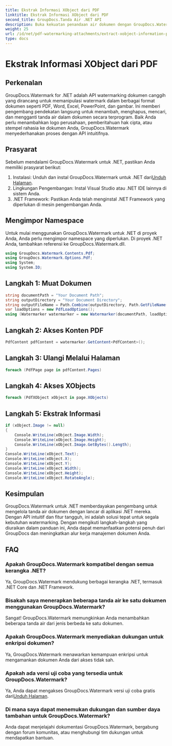 ```yaml
---
title: Ekstrak Informasi XObject dari PDF
linktitle: Ekstrak Informasi XObject dari PDF
second_title: GroupDocs.Tanda Air .NET API
description: Buka kekuatan penandaan air dokumen dengan GroupDocs.Watermark untuk .NET. Kelola tanda air di PDF, dokumen Word, dan gambar dengan lancar.
weight: 25
url: /id/net/pdf-watermarking-attachments/extract-xobject-information-pdf/
type: docs
---
```

# Ekstrak Informasi XObject dari PDF

## Perkenalan
GroupDocs.Watermark for .NET adalah API watermarking dokumen canggih yang dirancang untuk memanipulasi watermark dalam berbagai format dokumen seperti PDF, Word, Excel, PowerPoint, dan gambar. Ini memberi pengembang pendekatan langsung untuk menambah, menghapus, mencari, dan mengganti tanda air dalam dokumen secara terprogram. Baik Anda perlu menambahkan logo perusahaan, pemberitahuan hak cipta, atau stempel rahasia ke dokumen Anda, GroupDocs.Watermark menyederhanakan proses dengan API intuitifnya.
## Prasyarat
Sebelum mendalami GroupDocs.Watermark untuk .NET, pastikan Anda memiliki prasyarat berikut:
1. Instalasi: Unduh dan instal GroupDocs.Watermark untuk .NET dari[Unduh Halaman](https://releases.groupdocs.com/Watermark/net/).
2. Lingkungan Pengembangan: Instal Visual Studio atau .NET IDE lainnya di sistem Anda.
3. .NET Framework: Pastikan Anda telah menginstal .NET Framework yang diperlukan di mesin pengembangan Anda.

## Mengimpor Namespace
Untuk mulai menggunakan GroupDocs.Watermark untuk .NET di proyek Anda, Anda perlu mengimpor namespace yang diperlukan.
Di proyek .NET Anda, tambahkan referensi ke GroupDocs.Watermark.dll.
```csharp
using GroupDocs.Watermark.Contents.Pdf;
using GroupDocs.Watermark.Options.Pdf;
using System;
using System.IO;
```
## Langkah 1: Muat Dokumen
```csharp
string documentPath = "Your Document Path";
string outputDirectory = "Your Document Directory";
string outputFileName = Path.Combine(outputDirectory, Path.GetFileName(documentPath));
var loadOptions = new PdfLoadOptions();
using (Watermarker watermarker = new Watermarker(documentPath, loadOptions))
```
## Langkah 2: Akses Konten PDF
```csharp
PdfContent pdfContent = watermarker.GetContent<PdfContent>();
```
## Langkah 3: Ulangi Melalui Halaman
```csharp
foreach (PdfPage page in pdfContent.Pages)
```
## Langkah 4: Akses XObjects
```csharp
foreach (PdfXObject xObject in page.XObjects)
```
## Langkah 5: Ekstrak Informasi
```csharp
if (xObject.Image != null)
{
    Console.WriteLine(xObject.Image.Width);
    Console.WriteLine(xObject.Image.Height);
    Console.WriteLine(xObject.Image.GetBytes().Length);
}
Console.WriteLine(xObject.Text);
Console.WriteLine(xObject.X);
Console.WriteLine(xObject.Y);
Console.WriteLine(xObject.Width);
Console.WriteLine(xObject.Height);
Console.WriteLine(xObject.RotateAngle);
```

## Kesimpulan
GroupDocs.Watermark untuk .NET memberdayakan pengembang untuk mengelola tanda air dokumen dengan lancar di aplikasi .NET mereka. Dengan API intuitif dan fitur tangguh, ini adalah solusi tepat untuk segala kebutuhan watermarking. Dengan mengikuti langkah-langkah yang diuraikan dalam panduan ini, Anda dapat memanfaatkan potensi penuh dari GroupDocs dan meningkatkan alur kerja manajemen dokumen Anda.
## FAQ
### Apakah GroupDocs.Watermark kompatibel dengan semua kerangka .NET?
Ya, GroupDocs.Watermark mendukung berbagai kerangka .NET, termasuk .NET Core dan .NET Framework.
### Bisakah saya menerapkan beberapa tanda air ke satu dokumen menggunakan GroupDocs.Watermark?
Sangat! GroupDocs.Watermark memungkinkan Anda menambahkan beberapa tanda air dari jenis berbeda ke satu dokumen.
### Apakah GroupDocs.Watermark menyediakan dukungan untuk enkripsi dokumen?
Ya, GroupDocs.Watermark menawarkan kemampuan enkripsi untuk mengamankan dokumen Anda dari akses tidak sah.
### Apakah ada versi uji coba yang tersedia untuk GroupDocs.Watermark?
 Ya, Anda dapat mengakses GroupDocs.Watermark versi uji coba gratis dari[Unduh Halaman](https://releases.groupdocs.com/).
### Di mana saya dapat menemukan dukungan dan sumber daya tambahan untuk GroupDocs.Watermark?
Anda dapat menjelajahi dokumentasi GroupDocs.Watermark, bergabung dengan forum komunitas, atau menghubungi tim dukungan untuk mendapatkan bantuan.